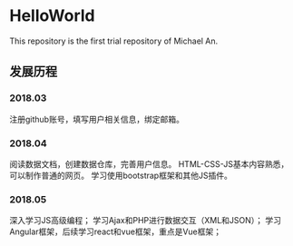 # HelloWorld
This repository is the first trial repository of Michael An.

## 发展历程

### 2018.03
注册github账号，填写用户相关信息，绑定邮箱。

### 2018.04
阅读数据文档，创建数据仓库，完善用户信息。
HTML-CSS-JS基本内容熟悉，可以制作普通的网页。
学习使用bootstrap框架和其他JS插件。

### 2018.05
深入学习JS高级编程；
学习Ajax和PHP进行数据交互（XML和JSON）；
学习Angular框架，后续学习react和vue框架，重点是Vue框架；
